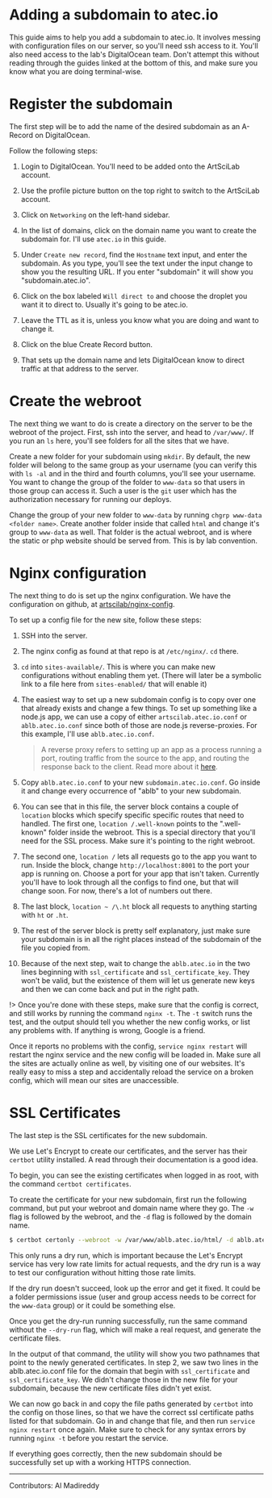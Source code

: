 # Adding a subdomain to atec.io 

This guide aims to help you add a subdomain to atec.io. It involves messing with configuration files on our server, so you'll need ssh access to it. You'll also need access to the lab's DigitalOcean team. Don't attempt this without reading through the guides linked at the bottom of this, and make sure you know what you are doing terminal-wise.

# Register the subdomain
The first step will be to add the name of the desired subdomain as an A-Record on DigitalOcean. 

Follow the following steps:

1. Login to DigitalOcean. You'll need to be added onto the ArtSciLab account. 

2. Use the profile picture button on the top right to switch to the ArtSciLab account.

3. Click on `Networking` on the left-hand sidebar. 

4. In the list of domains, click on the domain name you want to create the subdomain for. I'll use `atec.io` in this guide.

5. Under `Create new record`, find the `Hostname` text input, and enter the subdomain. As you type, you'll see the text under the input change to show you the resulting URL. If you enter "subdomain" it will show you "subdomain.atec.io".

6. Click on the box labeled `Will direct to` and choose the droplet you want it to direct to. Usually it's going to be atec.io. 

7. Leave the TTL as it is, unless you know what you are doing and want to change it. 

8. Click on the blue Create Record button. 

9. That sets up the domain name and lets DigitalOcean know to direct traffic at that address to the server.

# Create the webroot
The next thing we want to do is create a directory on the server to be the webroot of the project.
First, ssh into the server, and head to `/var/www/`.
If you run an `ls` here, you'll see folders for all the sites that we have. 

Create a new folder for your subdomain using `mkdir`. By default, the new folder will belong to the same group as your username (you can verify this with `ls -al` and in the third and fourth columns, you'll see your username. You want to change the group of the folder to `www-data` so that users in those group can access it. Such a user is the `git` user which has the authorization necessary for running our deploys. 

Change the group of your new folder to `www-data` by running `chgrp www-data <folder name>`. Create another folder inside that called `html` and change it's group to `www-data` as well. That folder is the actual webroot, and is where the static or php website should be served from. This is by lab convention.  

# Nginx configuration
The next thing to do is set up the nginx configuration. We have the configuration on github, at [artscilab/nginx-config](https://github.com/artscilab/nginx-config). 

To set up a config file for the new site, follow these steps:
1. SSH into the server.

2. The nginx config as found at that repo is at `/etc/nginx/`. `cd` there.

3. `cd` into `sites-available/`. This is where you can make new configurations without enabling them yet. (There will later be a symbolic link to a file here from `sites-enabled/` that will enable it)

4. The easiest way to set up a new subdomain config is to copy over one that already exists and change a few things. To set up something like a node.js app, we can use a copy of either `artscilab.atec.io.conf` or `ablb.atec.io.conf` since both of those are node.js reverse-proxies. For this example, I'll use `ablb.atec.io.conf`.

    > A reverse proxy refers to setting up an app as a process running a port, routing traffic from the source to the app, and routing the response back to the client. Read more about it [here](https://www.keycdn.com/support/nginx-reverse-proxy). 

5. Copy `ablb.atec.io.conf` to your new `subdomain.atec.io.conf`. Go inside it and change every occurrence of "ablb" to your new subdomain. 

6. You can see that in this file, the server block contains a couple of `location` blocks which specify specific specific routes that need to handled. The first one, `location /.well-known` points to the ".well-known" folder inside the webroot. This is a special directory that you'll need for the SSL process. Make sure it's pointing to the right webroot. 

7. The second one, `location /` lets all requests go to the app you want to run. Inside the block, change `http://localhost:8001` to the port your app is running on. Choose a port for your app that isn't taken. Currently you'll have to look through all the configs to find one, but that will change soon. For now, there's a lot of numbers out there. 

8. The last block, `location ~ /\.ht` block all requests to anything starting with `ht` or `.ht`.

9. The rest of the server block is pretty self explanatory, just make sure your subdomain is in all the right places instead of the subdomain of the file you copied from. 

10. Because of the next step, wait to change the `ablb.atec.io` in the two lines beginning with `ssl_certificate` and `ssl_certificate_key`. They won't be valid, but the existence of them will let us generate new keys and then we can come back and put in the right path. 

!> Once you're done with these steps, make sure that the config is correct, and still works by running the command `nginx -t`. The `-t` switch runs the test, and the output should tell you whether the new config works, or list any problems with. If anything is wrong, Google is a friend. 

Once it reports no problems with the config, `service nginx restart` will restart the nginx service and the new config will be loaded in. Make sure all the sites are actually online as well, by visiting one of our websites. It's really easy to miss a step and accidentally reload the service on a broken config, which will mean our sites are unaccessible. 

# SSL Certificates
The last step is the SSL certificates for the new subdomain.

We use Let's Encrypt to create our certificates, and the server has their `certbot` utility installed. A read through their documentation is a good idea. 

To begin, you can see the existing certificates when logged in as root, with the command `certbot certificates`. 

To create the certificate for your new subdomain, first run the following command, but put your webroot and domain name where they go. The `-w` flag is followed by the webroot, and the `-d` flag is followed by the domain name. 

```bash
$ certbot certonly --webroot -w /var/www/ablb.atec.io/html/ -d ablb.atec.io --dry-run
```

This only runs a dry run, which is important because the Let's Encrypt service has very low rate limits for actual requests, and the dry run is a way to test our configuration without hitting those rate limits. 

If the dry run doesn't succeed, look up the error and get it fixed. It could be a folder permissions issue (user and group access needs to be correct for the `www-data` group) or it could be something else. 

Once you get the dry-run running successfully, run the same command without the `--dry-run` flag, which will make a real request, and generate the certificate files.

In the output of that command, the utility will show you two pathnames that point to the newly generated certificates. In step 2, we saw two lines in the ablb.atec.io.conf file for the domain that begin with `ssl_certificate` and `ssl_certificate_key`. We didn't change those in the new file for your subdomain, because the new certificate files didn't yet exist. 

We can now go back in and copy the file paths generated by `certbot` into the config on those lines, so that we have the correct ssl certificate paths listed for that subdomain. Go in and change that file, and then run `service nginx restart` once again. Make sure to check for any syntax errors by running `nginx -t` before you restart the service.

If everything goes correctly, then the new subdomain should be successfully set up with a working HTTPS connection. 

---

Contributors:
Al Madireddy 